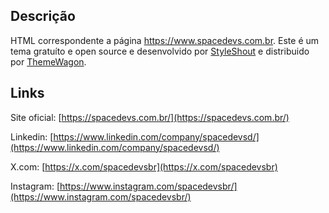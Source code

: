 ## Descrição

HTML correspondente a página https://www.spacedevs.com.br. Este é um tema gratuíto e open source e desenvolvido por [StyleShout](https://themewagon.com/) e distribuido por [ThemeWagon](https://themewagon.com/).


## Links

Site oficial: [https://spacedevs.com.br/](https://spacedevs.com.br/)

Linkedin: [https://www.linkedin.com/company/spacedevsd/](https://www.linkedin.com/company/spacedevsd/)

X.com: [https://x.com/spacedevsbr](https://x.com/spacedevsbr)

Instagram: [https://www.instagram.com/spacedevsbr/](https://www.instagram.com/spacedevsbr/)
